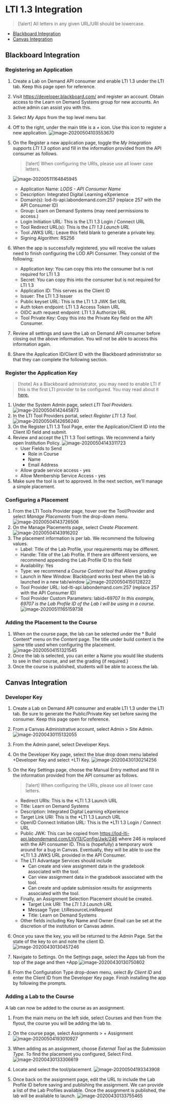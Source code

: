# LTI 1.3 Integration

> [!alert] All letters in any given URL/URI should be lowercase. 

- [Blackboard Integration](#blackboard-integration)
- [Canvas Integration](#canvas-integration)

## Blackboard Integration

### Registering an Application

1. Create a Lab on Demand API consumer and enable LTI 1.3 under the LTI tab. Keep this page open for reference.

1. Visit https://developer.blackboard.com/ and register an account. Obtain access to the Learn on Demand Systems group for new accounts. An active admin can assist you with this.

1. Select *My Apps* from the top level menu bar.

1. Off to the right, under the main title is a *+* icon. Use this icon to register a new application.
    ![image-20200504103553670](images/blackboard-new-app.png)
    
1. On the Register a new application page, toggle the *My Integration supports LTI 1.3* option and fill in the information provided from the API consumer as follows. 
   
    > [!alert] When configuring the URIs, please use all lower case letters.
    
    ![image-20200511164845945](images/Blackboard-registering-app.png)
    
    - Application Name: *LODS - API Consumer Name*
    - Description: Integrated Digital Learning eXperience
    - Domain(s): lod-lti-api.labondemand.com:257 (replace 257 with the API Consumer ID)
    - Group: Learn on Demand Systems (may need permissions to access.)
    - Login Initiation URL: This is the LTI 1.3 Login / Connect URL
    - Tool Redirect URL(s): This is the *LTI 1.3 Launch URL*
    - Tool JWKS URL: Leave this field blank to generate a private key.
    - Signing Algorithm: RS256
    
1. When the app is successfully registered, you will receive the values need to finish configuring the LOD API Consumer. They consist of the following;
    - Application key: You can copy this into the consumer but is not required for LTI 1.3
    - Secret: You can copy this into the consumer but is not required for LTI 1.3
    - Application ID: This serves as the Client ID
    - Issuer: The LTI 1.3 Issuer
    - Public keyset URL: This is the LTI 1.3 JWK Set URL
    - Auth token endpoint: LTI 1.3 Access Token URL
    - OIDC auth request endpoint: LTI 1.3 Authorize URL
    - Tool Private Key: Copy this into the Private Key field on the API Consumer.
    
1. Review all settings and save the Lab on Demand API consumer before closing out the above information. You will not be able to access this information again.

1. Share the Application ID/Client ID with the Blackboard administrator so that they can complete the following section. 

### Register the Application Key

> [!note] As a Blackboard administrator, you may need to enable LTI if this is the first LTI provider to be configured. You may read about it [here.](https://docs.blackboard.com/standards/LTI%20In%20Learn%20-%20Turn%20On%20All%20The%20Switches!)

1. Under the System Admin page, select *LTI Tool Providers.*
    ![image-20200504142445873](images/blackboard-lti-provider.png)
1. In the LTI Tool Providers portal, select *Register LTI 1.3 Tool.*
    ![image-20200504142656240](images/blackboard-lti-tool-portal.png)
1. On the Register LTI 1.3 Tool Page, enter the Application/Client ID into the Client ID field and submit.
1. Review and accept the LTI 1.3 Tool settings. We recommend a fairly open Institution Policy.
    ![image-20200504143311723](../../../AppData/Roaming/Typora/typora-user-images/image-20200504143311723.png)
    - User Fields to Send
        - Role in Course
        - Name
        - Email Address
    - Allow grade service access - yes
    - Allow Membership Service Access - yes
1. Make sure the tool is set to approved. In the next section, we'll manage a simple placement.

### Configuring a Placement

1. From the LTI Tools Provider page, hover over the Tool/Provider and select *Manage Placements* from the drop-down menu.
    ![image-20200504143726506](images/blackboard-manage-placements.png)
1. On the Manage Placements page, select *Create Placement*.
    ![image-20200504143916202](images/blackboard-create-placement.png)
1. The placement information is per lab. We recommend the following values.
    - Label: Title of the Lab Profile, your requirements may be different.
    - Handle: Title of the Lab Profile. If there are different versions, we recommend appending the Lab Profile ID to this field
    - Availability: Yes
    - Type: we recommend a *Course Content tool* that *Allows grading*
    - Launch in New Window: Blackboard works best when the lab is launched in a new tab/window
        ![image-20200504150128222](images/blackboard-placement-base-settings.png)
    - Tool Provider URL: lod-lti-api.labondemand.com:257 (replace 257 with the API Consumer ID)
    - Tool Provider Custom Parameters: labid=69707
        *In this example, 69707 is the Lab Profile ID of the Lab I will be using in a course.*
        ![image-20200511165159738](images/blackboard-placement-lab-settings.png)

### Adding the Placement to the Course

1. When on the course page, the lab can be selected under the * Build Content* menu on the *Content* page.
    The title under build content is the same title used when configuring the placement.
    ![image-20200504151321545](images/blackboard-placement-in-course.png)
1. Once the lab is selected, you can enter a Name you would like students to see in their course, and set the grading (if required.) 
1. Once the course is published, students will be able to access the lab.

## Canvas Integration

### Developer Key

1. Create a Lab on Demand API consumer and enable LTI 1.3 under the LTI tab. Be sure to generate the Public/Private Key set before saving the consumer. Keep this page open for reference.
   
1. From a Canvas Administrative account, select Admin > Site Admin.
    ![image-20200430115132055](images/canvas-admin.png)

1. From the Admin panel, select Developer Keys. 

1. On the Developer Key page, select the blue drop down menu labeled +Developer Key and select +LTI Key.
    ![image-20200430130214256](images/canvas-developer-keys.png)

1. On the Key Settings page, choose the Manual Entry method and fill in the information provided from the API consumer as follows.

    > [!alert] When configuring the URIs, please use all lower case letters.

    - Redirect URIs: This is the *LTI 1.3 Launch URL
    - Title: Learn on Demand Systems
    - Description: Integrated Digital Learning eXperience
    - Target Link URI: This is the *LTI 1.3 Launch URL
    - OpenID Connect Initiation URL: This is the *LTI 1.3 Login / Connect URL
    - Public JWK: This can be copied from https://lod-lti-api.labondemand.com/LtiV13/Config/Jwk/246 where 246 is replaced with the API consumer ID. This is (hopefully) a temporary work around for a bug in Canvas. Eventually, they will be able to use the *LTI 1.3 JWKS URL provided in the API Consumer.
    - The LTI Advantage Services should include 
        - Can create and view assignment data in the gradebook associated with the tool.
        - Can view assignment data in the gradebook associated with the tool.
        - Can create and update submission results for assignments associated with the tool.
    - Finally, an Assignment Selection Placement should be created.
        - Target Link URI: The *LTI 1.3 Launch URL*
        - Message Type: LtiResourceLinkRequest
        - Title: Learn on Demand Systems
    - Other fields including Key Name and Owner Email can be set at the discretion of the institution or Canvas admin.

1. Once you save the key, you will be returned to the Admin Page. Set the state of the key to on and note the client ID.
    ![image-20200430130457246](images/canvas-developer-key-complete.png)

1.  Navigate to Settings. On the Settings page, select the Apps tab from the top of the page and then +App
    ![image-20200430130750802](images/canvas-add-app.png)

    

1. From the Configuration Type drop-down menu, select *By Client ID* and enter the Client ID from the Developer Key page. Finish installing the app by following the prompts.

### Adding a Lab to the Course

A lab can now be added to the course as an assignment. 

1. From the main menu on the left side, select Courses and then from the flyout, the course you will be adding the lab to.
1. On the course page, select Assignments > + Assignment
    ![image-20200504193010927](images/canvas-add-assignment.png)
    
1. When adding as an assignment, choose *External Tool* as the *Submission Type.* To find the placement you configured, Select Find.
    ![image-20200430133306619](images/canvas-find-placement.png)
    
1. Locate and select the tool/placement.
    ![image-20200504193343908](images/canvas-choose-tool.png)
    
1. Once back on the assignment page, edit the URL to include the Lab Profile ID before saving and publishing the assignment. We can provide a list of the Lab Profiles available. Once the assignment is published, the lab will be available to launch.
![image-20200430133755465](images/canvas-url-update.png)




